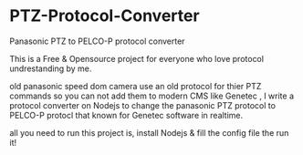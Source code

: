 # PTZ-Protocol-Converter
Panasonic PTZ to PELCO-P protocol converter


This is a Free & Opensource project for everyone who love protocol undrestanding by me.

old panasonic speed dom camera use an old protocol for thier PTZ commands so you can not add them 
to modern CMS like Genetec , I write a protocol converter on Nodejs to change the panasonic PTZ protocol 
to PELCO-P protocl that known for Genetec software in realtime.

all you need to run this project is, install Nodejs & fill the config file the run it!



